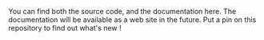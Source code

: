 You can find both the source code, and the documentation here. 
The documentation will be available as a web site in the future. Put a pin on this repository to find out what's new !